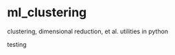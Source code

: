 ml_clustering
=============

clustering, dimensional reduction, et al. utilities in python

testing
